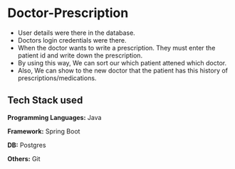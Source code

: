 # Doctor-Prescription
- User details were there in the database.
- Doctors login credentials were there.
- When the doctor wants to write a prescription. They must enter the patient id and write down the prescription.
- By using this way, We can sort our which patient attened which doctor.
- Also, We can show to the new doctor that the patient has this history of prescriptions/medications.  


## Tech Stack used
**Programming Languages:** Java

**Framework:** Spring Boot

**DB:** Postgres

**Others:** Git



  
